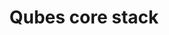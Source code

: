 ---
lang: en
layout: doc
permalink: /doc/qubes-core-stack/
redirect_to: /news/2017/10/03/core3/
ref: 247
title: Qubes core stack
---
